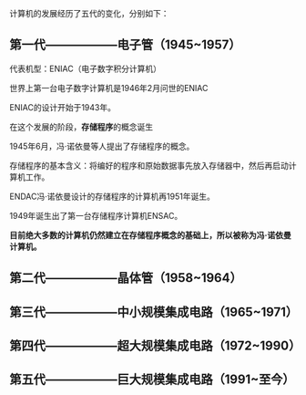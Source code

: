 计算机的发展经历了五代的变化，分别如下：

## 第一代——————电子管（1945~1957）
代表机型：ENIAC（电子数字积分计算机）

世界上第一台电子数字计算机是1946年2月问世的ENIAC

ENIAC的设计开始于1943年。

在这个发展的阶段，**存储程序**的概念诞生

1945年6月，冯·诺依曼等人提出了存储程序的概念。

存储程序的基本含义：将编好的程序和原始数据事先放入存储器中，然后再启动计算机工作。

ENDAC冯·诺依曼设计的存储程序的计算机再1951年诞生。

1949年诞生出了第一台存储程序计算机ENSAC。

**目前绝大多数的计算机仍然建立在存储程序概念的基础上，所以被称为冯·诺依曼计算机。**

## 第二代——————晶体管（1958~1964）

## 第三代——————中小规模集成电路（1965~1971）

## 第四代——————超大规模集成电路（1972~1990）

## 第五代——————巨大规模集成电路（1991~至今）
